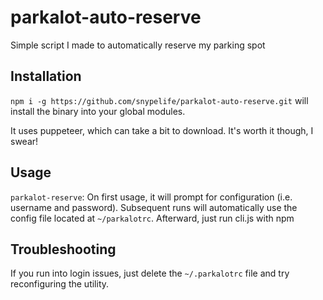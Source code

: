 # parkalot-auto-reserve
Simple script I made to automatically reserve my parking spot

## Installation
`npm i -g https://github.com/snypelife/parkalot-auto-reserve.git` will install the binary into your global modules.

It uses puppeteer, which can take a bit to download. It's worth it though, I swear!

## Usage
`parkalot-reserve`: On first usage, it will prompt for configuration (i.e. username and password). Subsequent runs will automatically use the config file located at `~/parkalotrc`.
Afterward, just run cli.js with npm

## Troubleshooting
If you run into login issues, just delete the `~/.parkalotrc` file and try reconfiguring the utility.
